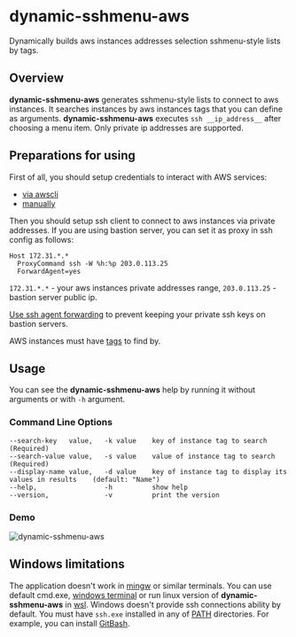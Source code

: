 # dynamic-sshmenu-aws

Dynamically builds aws instances addresses selection sshmenu-style lists by tags.

## Overview

**dynamic-sshmenu-aws** generates sshmenu-style lists to connect to aws instances. It searches instances by aws instances tags that you can define as arguments. **dynamic-sshmenu-aws** executes `ssh __ip_address__` after choosing a menu item. Only private ip addresses are supported.

## Preparations for using

First of all, you should setup credentials to interact with AWS services:
* [via awscli](https://docs.aws.amazon.com/cli/latest/userguide/cli-chap-welcome.html)
* [manually](https://docs.aws.amazon.com/sdk-for-go/v1/developer-guide/configuring-sdk.html#specifying-credentials)

Then you should setup ssh client to connect to aws instances via private addresses. If you are using bastion server, you can set it as proxy in ssh config as follows:

```
Host 172.31.*.*
  ProxyCommand ssh -W %h:%p 203.0.113.25
  ForwardAgent=yes
```

`172.31.*.*` - your aws instances private addresses range, `203.0.113.25` - bastion server public ip.

[Use ssh agent forwarding](https://developer.github.com/v3/guides/using-ssh-agent-forwarding/) to prevent keeping your private ssh keys on bastion servers.

AWS instances must have [tags](https://docs.aws.amazon.com/AWSEC2/latest/UserGuide/Using_Tags.html) to find by.

## Usage

You can see the **dynamic-sshmenu-aws** help by running it without arguments or with `-h` argument.

### Command Line Options

	--search-key   value,   -k value    key of instance tag to search                           (Required)
    --search-value value,   -s value    value of instance tag to search                         (Required)
    --display-name value,   -d value    key of instance tag to display its values in results    (default: "Name")
    --help,                 -h          show help
    --version,              -v          print the version

### Demo

![dynamic-sshmenu-aws](https://user-images.githubusercontent.com/34190954/87670302-2d67c600-c778-11ea-9bbd-89f72203c672.gif)

## Windows limitations

The application doesn't work in [mingw](http://www.mingw.org/) or similar terminals. You can use default cmd.exe, [windows terminal](https://github.com/microsoft/terminal) or run linux version of **dynamic-sshmenu-aws** in [wsl](https://docs.microsoft.com/en/windows/wsl/install-win10). Windows doesn't provide ssh connections ability by default. You must have `ssh.exe` installed in any of [PATH](https://docs.microsoft.com/en-us/windows/win32/shell/user-environment-variables) directories. For example, you can install [GitBash](https://gitforwindows.org/).